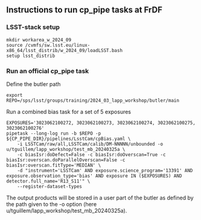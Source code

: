 ## Instructions to run cp_pipe tasks at FrDF

### LSST-stack setup
```
mkdir workarea_w_2024_09
source /cvmfs/sw.lsst.eu/linux-x86_64/lsst_distrib/w_2024_09/loadLSST.bash
setup lsst_distrib
```

### Run an official cp_pipe task
Define the butler path
```
export REPO=/sps/lsst/groups/training/2024_03_lapp_workshop/butler/main
```
Run a combined bias task for a set of 5 exposures
```
EXPOSURES='3023062100272, 3023062100273, 3023062100274, 3023062100275, 3023062100276'
pipetask --long-log run -b $REPO -p ${CP_PIPE_DIR}/pipelines/LsstCam/cpBias.yaml \
    -i LSSTCam/raw/all,LSSTCam/calib/DM-NNNNN/unbounded -o u/tguillem/lapp_workshop/test_mb_20240325a \
    -c biasIsr:doDefect=False -c biasIsr:doOverscan=True -c biasIsr:overscan.doParallelOverscan=False -c biasIsr:overscan.fitType='MEDIAN' \
    -d "instrument='LSSTCam' AND exposure.science_program='13391' AND exposure.observation_type='bias' AND exposure IN ($EXPOSURES) AND detector.full_name='R13_S11'" \
    --register-dataset-types
```
The output products will be stored in a user part of the butler as defined by the path given to the \-o option (here u/tguillem/lapp_workshop/test_mb_20240325a).
